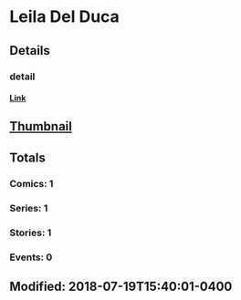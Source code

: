 # Leila  Del Duca 
## Details
### detail
#### [Link](http://marvel.com/comics/creators/12890/leila_del_duca?utm_campaign=apiRef&utm_source=225578a89fc76f3d20fbffda5d17a88d)
## [Thumbnail](http://i.annihil.us/u/prod/marvel/i/mg/b/40/image_not_available.jpg)
## Totals
### Comics: 1
### Series: 1
### Stories: 1
### Events: 0
## Modified: 2018-07-19T15:40:01-0400